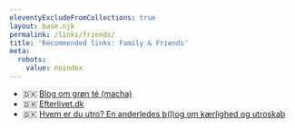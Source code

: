```yaml
---
eleventyExcludeFromCollections: true
layout: base.njk
permalink: /links/friends/
title: 'Recommended links: Family & Friends'
meta:
  robots:
    value: noindex
---
```

<div class="content page pt-4">

- 🇩🇰 [Blog om grøn té (macha)](https://thebloggen.wordpress.com/)
- 🇩🇰 [Efterlivet.dk](https://efterlivet.dk/)
- 🇩🇰 [Hvem er du utro? En anderledes b(l)og om kærlighed og utroskab](https://u-tro.dk/)

</div>
